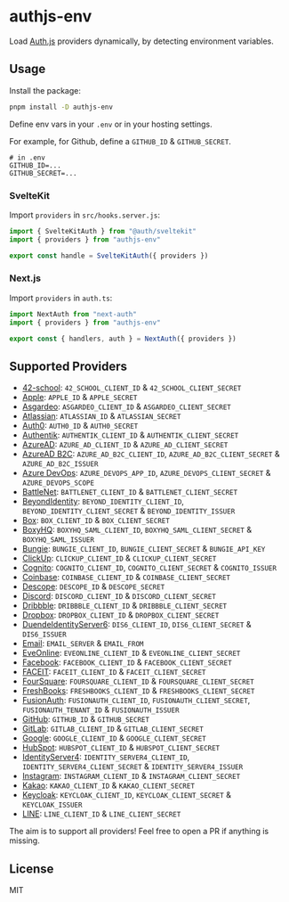 # authjs-env

Load [Auth.js](https://authjs.dev) providers dynamically, by detecting environment variables.

## Usage

Install the package:

```sh
pnpm install -D authjs-env
```

Define env vars in your `.env` or in your hosting settings.

For example, for Github, define a `GITHUB_ID` & `GITHUB_SECRET`.

```
# in .env
GITHUB_ID=...
GITHUB_SECRET=...
```

### SvelteKit

Import `providers` in `src/hooks.server.js`:

```javascript
import { SvelteKitAuth } from "@auth/sveltekit"
import { providers } from "authjs-env"

export const handle = SvelteKitAuth({ providers })
```

### Next.js

Import `providers` in `auth.ts`:

```javascript
import NextAuth from "next-auth"
import { providers } from "authjs-env"

export const { handlers, auth } = NextAuth({ providers })
```

## Supported Providers

- [42-school](https://authjs.dev/reference/core/providers/42-school): `42_SCHOOL_CLIENT_ID` & `42_SCHOOL_CLIENT_SECRET`
- [Apple](https://authjs.dev/reference/core/providers/apple): `APPLE_ID` & `APPLE_SECRET`
- [Asgardeo](https://authjs.dev/reference/core/providers/asgardeo): `ASGARDEO_CLIENT_ID` & `ASGARDEO_CLIENT_SECRET`
- [Atlassian](https://authjs.dev/reference/core/providers/atlassian): `ATLASSIAN_ID` & `ATLASSIAN_SECRET`
- [Auth0](https://authjs.dev/reference/core/providers/auth0): `AUTH0_ID` & `AUTH0_SECRET`
- [Authentik](https://authjs.dev/reference/core/providers/authentik): `AUTHENTIK_CLIENT_ID` & `AUTHENTIK_CLIENT_SECRET`
- [AzureAD](https://authjs.dev/reference/core/providers/azure-ad): `AZURE_AD_CLIENT_ID` & `AZURE_AD_CLIENT_SECRET`
- [AzureAD B2C](https://authjs.dev/reference/core/providers/azure-ad-b2c): `AZURE_AD_B2C_CLIENT_ID`, `AZURE_AD_B2C_CLIENT_SECRET` & `AZURE_AD_B2C_ISSUER`
- [Azure DevOps](https://authjs.dev/reference/core/providers/azure-devops): `AZURE_DEVOPS_APP_ID`, `AZURE_DEVOPS_CLIENT_SECRET` & `AZURE_DEVOPS_SCOPE`
- [BattleNet](https://authjs.dev/reference/core/providers/battlenet): `BATTLENET_CLIENT_ID` & `BATTLENET_CLIENT_SECRET`
- [BeyondIdentity](https://authjs.dev/reference/core/providers/beyondidentity): `BEYOND_IDENTITY_CLIENT_ID`, `BEYOND_IDENTITY_CLIENT_SECRET` & `BEYOND_IDENTITY_ISSUER`
- [Box](https://authjs.dev/reference/core/providers/box): `BOX_CLIENT_ID` & `BOX_CLIENT_SECRET`
- [BoxyHQ](https://authjs.dev/reference/core/providers/boxyhq-saml): `BOXYHQ_SAML_CLIENT_ID`, `BOXYHQ_SAML_CLIENT_SECRET` & `BOXYHQ_SAML_ISSUER`
- [Bungie](https://authjs.dev/reference/core/providers/bungie): `BUNGIE_CLIENT_ID`, `BUNGIE_CLIENT_SECRET` & `BUNGIE_API_KEY`
- [ClickUp](https://authjs.dev/reference/core/providers/click-up): `CLICKUP_CLIENT_ID` & `CLICKUP_CLIENT_SECRET`
- [Cognito](https://authjs.dev/reference/core/providers/cognito): `COGNITO_CLIENT_ID`, `COGNITO_CLIENT_SECRET` & `COGNITO_ISSUER`
- [Coinbase](https://authjs.dev/reference/core/providers/coinbase): `COINBASE_CLIENT_ID` & `COINBASE_CLIENT_SECRET`
- [Descope](https://authjs.dev/reference/core/providers/descope): `DESCOPE_ID` & `DESCOPE_SECRET`
- [Discord](https://authjs.dev/reference/core/providers/discord): `DISCORD_CLIENT_ID` & `DISCORD_CLIENT_SECRET`
- [Dribbble](https://authjs.dev/reference/core/providers/dribbble): `DRIBBBLE_CLIENT_ID` & `DRIBBBLE_CLIENT_SECRET`
- [Dropbox](https://authjs.dev/reference/core/providers/dropbox): `DROPBOX_CLIENT_ID` & `DROPBOX_CLIENT_SECRET`
- [DuendeIdentityServer6](https://authjs.dev/reference/core/providers/duende-identity-server6): `DIS6_CLIENT_ID`, `DIS6_CLIENT_SECRET` & `DIS6_ISSUER`
- [Email](https://authjs.dev/reference/core/providers/email): `EMAIL_SERVER` & `EMAIL_FROM`
- [EveOnline](https://authjs.dev/reference/core/providers/eveonline): `EVEONLINE_CLIENT_ID` & `EVEONLINE_CLIENT_SECRET`
- [Facebook](https://authjs.dev/reference/core/providers/facebook): `FACEBOOK_CLIENT_ID` & `FACEBOOK_CLIENT_SECRET`
- [FACEIT](https://authjs.dev/reference/core/providers/faceit): `FACEIT_CLIENT_ID` & `FACEIT_CLIENT_SECRET`
- [FourSquare](https://authjs.dev/reference/core/providers/foursquare): `FOURSQUARE_CLIENT_ID` & `FOURSQUARE_CLIENT_SECRET`
- [FreshBooks](https://authjs.dev/reference/core/providers/freshbooks): `FRESHBOOKS_CLIENT_ID` & `FRESHBOOKS_CLIENT_SECRET`
- [FusionAuth](https://authjs.dev/reference/core/providers/fusionauth): `FUSIONAUTH_CLIENT_ID`, `FUSIONAUTH_CLIENT_SECRET`, `FUSIONAUTH_TENANT_ID` & `FUSIONAUTH_ISSUER`
- [GitHub](https://authjs.dev/reference/core/providers/github): `GITHUB_ID` & `GITHUB_SECRET`
- [GitLab](https://authjs.dev/reference/core/providers/gitlab): `GITLAB_CLIENT_ID` & `GITLAB_CLIENT_SECRET`
- [Google](https://authjs.dev/reference/core/providers/google): `GOOGLE_CLIENT_ID` & `GOOGLE_CLIENT_SECRET`
- [HubSpot](https://authjs.dev/reference/core/providers/hubspot): `HUBSPOT_CLIENT_ID` & `HUBSPOT_CLIENT_SECRET`
- [IdentityServer4](https://authjs.dev/reference/core/providers/identity-server4): `IDENTITY_SERVER4_CLIENT_ID`, `IDENTITY_SERVER4_CLIENT_SECRET` & `IDENTITY_SERVER4_ISSUER`
- [Instagram](https://authjs.dev/reference/core/providers/instagram): `INSTAGRAM_CLIENT_ID` & `INSTAGRAM_CLIENT_SECRET`
- [Kakao](https://authjs.dev/reference/core/providers/kakao): `KAKAO_CLIENT_ID` & `KAKAO_CLIENT_SECRET`
- [Keycloak](https://authjs.dev/reference/core/providers/keycloak): `KEYCLOAK_CLIENT_ID`, `KEYCLOAK_CLIENT_SECRET` & `KEYCLOAK_ISSUER`
- [LINE](https://authjs.dev/reference/core/providers/line): `LINE_CLIENT_ID` & `LINE_CLIENT_SECRET`

The aim is to support all providers! Feel free to open a PR if anything is missing.

## License

MIT
